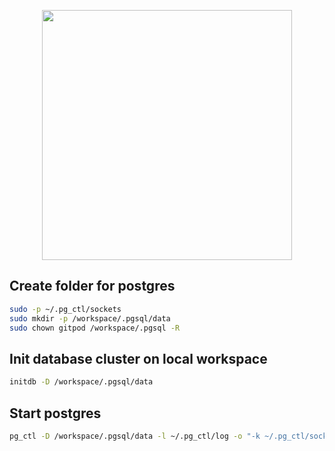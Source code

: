 <p align="center"><a href="https://laravel.com" target="_blank"><img src="https://raw.githubusercontent.com/laravel/art/master/logo-lockup/5%20SVG/2%20CMYK/1%20Full%20Color/laravel-logolockup-cmyk-red.svg" width="400"></a></p>


## Create folder for postgres
```bash
sudo -p ~/.pg_ctl/sockets
sudo mkdir -p /workspace/.pgsql/data
sudo chown gitpod /workspace/.pgsql -R
```

## Init database cluster on local workspace
```bash
initdb -D /workspace/.pgsql/data
```

## Start postgres
```bash 
pg_ctl -D /workspace/.pgsql/data -l ~/.pg_ctl/log -o "-k ~/.pg_ctl/sockets" start
```
